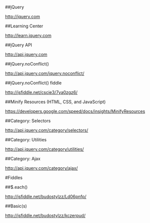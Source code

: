 ##jQuery

http://jquery.com

##Learning Center

http://learn.jquery.com

##jQuery API

http://api.jquery.com

##jQuery.noConflict()

http://api.jquery.com/jquery.noconflict/

##jQuery.noConflict() fiddle

http://jsfiddle.net/cscie3/7ya0zgz6/

##Minify Resources (HTML, CSS, and JavaScript)

https://developers.google.com/speed/docs/insights/MinifyResources

##Category: Selectors

http://api.jquery.com/category/selectors/

##Category: Utilities

http://api.jquery.com/category/utilities/

##Category: Ajax

http://api.jquery.com/category/ajax/

#Fiddles

##$.each()

http://jsfiddle.net/budostylzz/Ld06pnfp/

##Basic(s)

http://jsfiddle.net/budostylzz/kczerpud/
